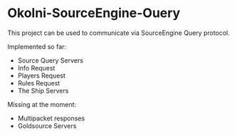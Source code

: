 # Okolni-SourceEngine-Ouery

This project can be used to communicate via SourceEngine Query protocol.

Implemented so far:
- Source Query Servers
- Info Request
- Players Request
- Rules Request
- The Ship Servers

Missing at the moment:
- Multipacket responses
- Goldsource Servers
